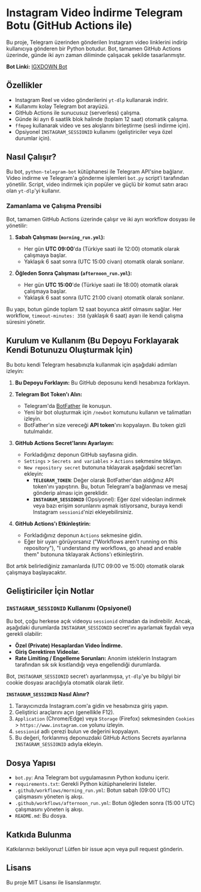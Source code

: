 # Instagram Video İndirme Telegram Botu (GitHub Actions ile)

Bu proje, Telegram üzerinden gönderilen Instagram video linklerini indirip kullanıcıya gönderen bir Python botudur. Bot, tamamen GitHub Actions üzerinde, günde iki ayrı zaman diliminde çalışacak şekilde tasarlanmıştır.

**Bot Linki:** [IGXDOWN Bot](https://t.me/igxdown_bot)

## Özellikler

-   Instagram Reel ve video gönderilerini `yt-dlp` kullanarak indirir.
-   Kullanımı kolay Telegram bot arayüzü.
-   GitHub Actions ile sunucusuz (serverless) çalışma.
-   Günde iki ayrı 6 saatlik blok halinde (toplam 12 saat) otomatik çalışma.
-   `ffmpeg` kullanarak video ve ses akışlarını birleştirme (sesli indirme için).
-   Opsiyonel `INSTAGRAM_SESSIONID` kullanımı (geliştiriciler veya özel durumlar için).

## Nasıl Çalışır?

Bu bot, `python-telegram-bot` kütüphanesi ile Telegram API'sine bağlanır. Video indirme ve Telegram'a gönderme işlemleri `bot.py` script'i tarafından yönetilir. Script, video indirmek için popüler ve güçlü bir komut satırı aracı olan `yt-dlp`'yi kullanır.

### Zamanlama ve Çalışma Prensibi

Bot, tamamen GitHub Actions üzerinde çalışır ve iki ayrı workflow dosyası ile yönetilir:

1.  **Sabah Çalışması (`morning_run.yml`):**
    *   Her gün **UTC 09:00**'da (Türkiye saati ile 12:00) otomatik olarak çalışmaya başlar.
    *   Yaklaşık 6 saat sonra (UTC 15:00 civarı) otomatik olarak sonlanır.

2.  **Öğleden Sonra Çalışması (`afternoon_run.yml`):**
    *   Her gün **UTC 15:00**'de (Türkiye saati ile 18:00) otomatik olarak çalışmaya başlar.
    *   Yaklaşık 6 saat sonra (UTC 21:00 civarı) otomatik olarak sonlanır.

Bu yapı, botun günde toplam 12 saat boyunca aktif olmasını sağlar. Her workflow, `timeout-minutes: 358` (yaklaşık 6 saat) ayarı ile kendi çalışma süresini yönetir.

## Kurulum ve Kullanım (Bu Depoyu Forklayarak Kendi Botunuzu Oluşturmak İçin)

Bu botu kendi Telegram hesabınızla kullanmak için aşağıdaki adımları izleyin:

1.  **Bu Depoyu Forklayın:** Bu GitHub deposunu kendi hesabınıza forklayın.
2.  **Telegram Bot Token'ı Alın:**
    *   Telegram'da [BotFather](https://t.me/BotFather) ile konuşun.
    *   Yeni bir bot oluşturmak için `/newbot` komutunu kullanın ve talimatları izleyin.
    *   BotFather'ın size vereceği **API token**'ını kopyalayın. Bu token gizli tutulmalıdır.
3.  **GitHub Actions Secret'larını Ayarlayın:**
    *   Forkladığınız deponun GitHub sayfasına gidin.
    *   `Settings` > `Secrets and variables` > `Actions` sekmesine tıklayın.
    *   `New repository secret` butonuna tıklayarak aşağıdaki secret'ları ekleyin:
        *   **`TELEGRAM_TOKEN`**: Değer olarak BotFather'dan aldığınız API token'ını yapıştırın. Bu, botun Telegram'a bağlanması ve mesaj gönderip alması için gereklidir.
        *   **`INSTAGRAM_SESSIONID`** (Opsiyonel): Eğer özel videoları indirmek veya bazı erişim sorunlarını aşmak istiyorsanız, buraya kendi Instagram `sessionid`'nizi ekleyebilirsiniz.

4.  **GitHub Actions'ı Etkinleştirin:**
    *   Forkladığınız deponun `Actions` sekmesine gidin.
    *   Eğer bir uyarı görüyorsanız ("Workflows aren't running on this repository"), "I understand my workflows, go ahead and enable them" butonuna tıklayarak Actions'ı etkinleştirin.

Bot artık belirlediğiniz zamanlarda (UTC 09:00 ve 15:00) otomatik olarak çalışmaya başlayacaktır.

## Geliştiriciler İçin Notlar

### `INSTAGRAM_SESSIONID` Kullanımı (Opsiyonel)

Bu bot, çoğu herkese açık videoyu `sessionid` olmadan da indirebilir. Ancak, aşağıdaki durumlarda `INSTAGRAM_SESSIONID` secret'ını ayarlamak faydalı veya gerekli olabilir:
-   **Özel (Private) Hesaplardan Video İndirme.**
-   **Giriş Gerektiren Videolar.**
-   **Rate Limiting / Engelleme Sorunları:** Anonim isteklerin Instagram tarafından sık sık kısıtlandığı veya engellendiği durumlarda.

Bot, `INSTAGRAM_SESSIONID` secret'ı ayarlanmışsa, `yt-dlp`'ye bu bilgiyi bir cookie dosyası aracılığıyla otomatik olarak iletir.

**`INSTAGRAM_SESSIONID` Nasıl Alınır?**
1.  Tarayıcınızda Instagram.com'a gidin ve hesabınıza giriş yapın.
2.  Geliştirici araçlarını açın (genellikle F12).
3.  `Application` (Chrome/Edge) veya `Storage` (Firefox) sekmesinden `Cookies` > `https://www.instagram.com` yolunu izleyin.
4.  `sessionid` adlı çerezi bulun ve değerini kopyalayın.
5.  Bu değeri, forklanmış deponuzdaki GitHub Actions Secrets ayarlarına `INSTAGRAM_SESSIONID` adıyla ekleyin.

## Dosya Yapısı

-   `bot.py`: Ana Telegram bot uygulamasının Python kodunu içerir.
-   `requirements.txt`: Gerekli Python kütüphanelerini listeler.
-   `.github/workflows/morning_run.yml`: Botun sabah (09:00 UTC) çalışmasını yöneten iş akışı.
-   `.github/workflows/afternoon_run.yml`: Botun öğleden sonra (15:00 UTC) çalışmasını yöneten iş akışı.
-   `README.md`: Bu dosya.

## Katkıda Bulunma

Katkılarınızı bekliyoruz! Lütfen bir issue açın veya pull request gönderin.

## Lisans

Bu proje MIT Lisansı ile lisanslanmıştır.
